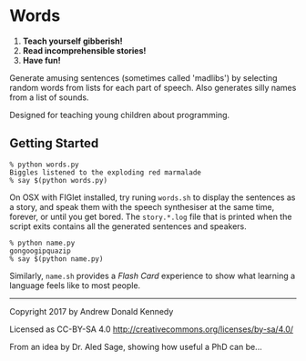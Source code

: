 Words
=====

1. **Teach yourself gibberish!**
2. **Read incomprehensible stories!**
3. **Have fun!**

Generate amusing sentences (sometimes called 'madlibs') by
selecting random words from lists for each part of speech.
Also generates silly names from a list of sounds.

Designed for teaching young children about programming.

## Getting Started

    % python words.py
    Biggles listened to the exploding red marmalade
    % say $(python words.py)

On OSX with FIGlet installed, try runing `words.sh` to display
the sentences as a story, and speak them with the speech synthesiser
at the same time, forever, or until you get bored. The `story.*.log`
file that is printed when the script exits contains all the generated
sentences and speakers.

    % python name.py
    gongoogipquazip
    % say $(python name.py)

Similarly, `name.sh` provides a _Flash Card_ experience to show
what learning a language feels like to most people.

---
Copyright 2017 by Andrew Donald Kennedy

Licensed as CC-BY-SA 4.0 <http://creativecommons.org/licenses/by-sa/4.0/>

From an idea by Dr. Aled Sage, showing how useful a PhD can be...

